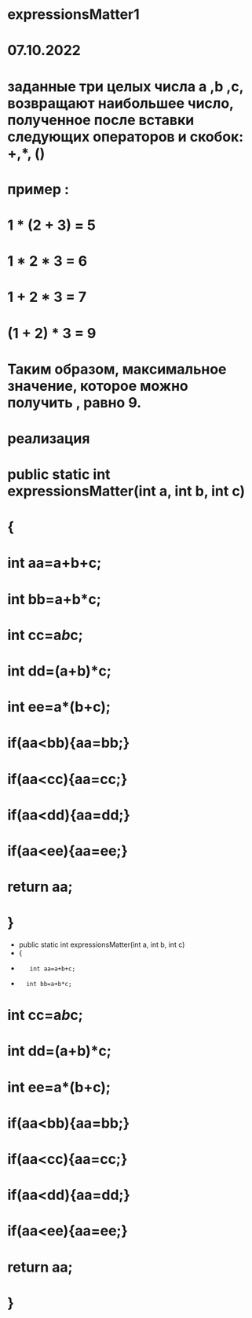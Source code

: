 # expressionsMatter1
# 07.10.2022
# заданные три целых числа a ,b ,c, возвращают наибольшее число, полученное после вставки следующих операторов и скобок: +,*, ()
# пример :
# 1 * (2 + 3) = 5
# 1 * 2 * 3 = 6
# 1 + 2 * 3 = 7
# (1 + 2) * 3 = 9
# Таким образом, максимальное значение, которое можно получить , равно 9.
# реализация 
# public static int expressionsMatter(int a, int b, int c)
#    {
#        int aa=a+b+c;
#        int bb=a+b*c;
#        int cc=a*b*c;
#        int dd=(a+b)*c;
 #       int ee=a*(b+c);
 #       if(aa<bb){aa=bb;}
#        if(aa<cc){aa=cc;}
#        if(aa<dd){aa=dd;}
 #       if(aa<ee){aa=ee;}
#        return aa;
#    }
* public static int expressionsMatter(int a, int b, int c)
*    {
*        int aa=a+b+c;
*       int bb=a+b*c;
#        int cc=a*b*c;
#        int dd=(a+b)*c;
 #       int ee=a*(b+c);
 #       if(aa<bb){aa=bb;}
#        if(aa<cc){aa=cc;}
#        if(aa<dd){aa=dd;}
 #       if(aa<ee){aa=ee;}
#        return aa;
#    }
